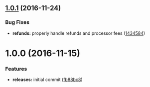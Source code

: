 <a name="1.0.1"></a>
## [1.0.1](https://github.com/hypeJunction/Elgg-payments_paypal_api/compare/1.0.0...v1.0.1) (2016-11-24)


### Bug Fixes

* **refunds:** properly handle refunds and processor fees ([1434584](https://github.com/hypeJunction/Elgg-payments_paypal_api/commit/1434584))



<a name="1.0.0"></a>
# 1.0.0 (2016-11-15)


### Features

* **releases:** initial commit ([fb88bc8](https://github.com/hypeJunction/Elgg-payments_paypal_api/commit/fb88bc8))



